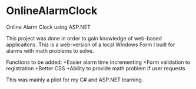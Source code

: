 # OnlineAlarmClock
Online Alarm Clock using ASP.NET


This project was done in order to gain knowledge of web-based applicaitons.
This is a web-version of a local Windows Form I built for alarms with math problems to solve.

Functions to be added:
  +Easier alarm time incrementing
  +Form validation to registration
  +Better CSS
  +Ability to provide math problem if user requests
  
  
  This was mainly a pilot for my C# and ASP.NET learning.
